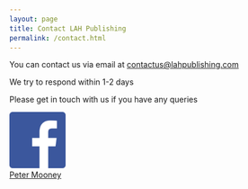 ```yaml
---
layout: page
title: Contact LAH Publishing
permalink: /contact.html
---
```


<div id="main">
  <p>You can contact us via email at <a href="mailto:contactus@lahpublishing.com" class="underline">contactus@lahpublishing.com</a></p>
  <p>We try to respond within 1-2 days</p>
  <p>Please get in touch with us if you have any queries</p>
</div>

<div class="left social"><a href="https://www.https://www.facebook.com/peter.mooney.77398" target="_blank"><img src="/assets/FB-f-Logo__blue_512.png" width="100px" title="Facebook"/><br />Peter Mooney</a></div>

